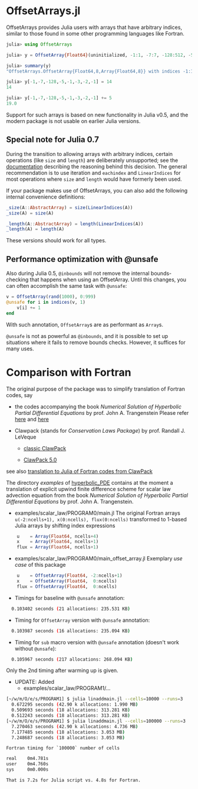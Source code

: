 # OffsetArrays.jl


OffsetArrays provides Julia users with arrays that have arbitrary
indices, similar to those found in some other programming languages
like Fortran.

```julia
julia> using OffsetArrays

julia> y = OffsetArray{Float64}(uninitialized, -1:1, -7:7, -128:512, -5:5, -1:1, -3:3, -2:2, -1:1);

julia> summary(y)
"OffsetArrays.OffsetArray{Float64,8,Array{Float64,8}} with indices -1:1×-7:7×-128:512×-5:5×-1:1×-3:3×-2:2×-1:1"

julia> y[-1,-7,-128,-5,-1,-3,-2,-1] = 14
14

julia> y[-1,-7,-128,-5,-1,-3,-2,-1] += 5
19.0
```

Support for such arrays is based on new functionality in Julia v0.5,
and the modern package is not usable on earlier Julia versions.

## Special note for Julia 0.7

During the transition to allowing arrays with
arbitrary indices, certain operations (like `size` and `length`) are
deliberately unsupported; see the
[documentation](http://docs.julialang.org/en/latest/devdocs/offset-arrays/)
describing the reasoning behind this decision. The general
recommendation is to use iteration and `eachindex` and `LinearIndices` for most
operations where `size` and `length` would have formerly been used.

If your package makes use of OffsetArrays, you can also add the
following internal convenience definitions:

```jl
_size(A::AbstractArray) = size(LinearIndices(A))
_size(A) = size(A)

_length(A::AbstractArray) = length(LinearIndices(A))
_length(A) = length(A)
```

These versions should work for all types.

## Performance optimization with @unsafe

Also during Julia 0.5, `@inbounds` will not remove the internal
bounds-checking that happens when using an OffsetArray. Until this
changes, you can often accomplish the same task with `@unsafe`:

```jl
v = OffsetArray(rand(1000), 0:999)
@unsafe for i in indices(v, 1)
    v[i] += 1
end
```

With such annotation, `OffsetArray`s are as performant as `Array`s.

`@unsafe` is not as powerful as `@inbounds`, and it is possible to set
up situations where it fails to remove bounds checks.  However, it
suffices for many uses.

# Comparison with Fortran

The original purpose of the package was to simplify translation of Fortran codes, say
* the codes accompanying the book _Numerical Solution of Hyperbolic Partial Differential Equations_ by prof. John A. Trangenstein
  Please refer [here](http://www.math.duke.edu/~johnt/) and [here](http://www.cambridge.org/us/academic/subjects/mathematics/differential-and-integral-equations-dynamical-systems-and-co/numerical-solution-hyperbolic-partial-differential-equations)
* Clawpack (stands for *Conservation Laws Package*) by prof. Randall J. LeVeque

  + [classic ClawPack](http://depts.washington.edu/clawpack/)

  + [ClawPack 5.0](http://clawpack.github.io/index.html)

see also [translation to Julia of Fortran codes from ClawPack](https://github.com/alsam/Claw.jl)

The directory _examples_ of [hyperbolic_PDE](https://github.com/alsam/hyperbolic_PDE.jl) contains at the moment a translation of explicit upwind finite difference scheme for scalar law advection equation from
the book _Numerical Solution of Hyperbolic Partial Differential Equations_ by prof. John A. Trangenstein.

+ examples/scalar_law/PROGRAM0/main.jl
    The original Fortran arrays  `u(-2:ncells+1), x(0:ncells), flux(0:ncells)` transformed to 1-based Julia arrays by shifting index expressions
```julia
    u    = Array(Float64, ncells+4)
    x    = Array(Float64, ncells+1)
    flux = Array(Float64, ncells+1)
```

+ examples/scalar_law/PROGRAM0/main_offset_array.jl
    Exemplary _use case_ of this package
```julia
    u    = OffsetArray(Float64, -2:ncells+1)
    x    = OffsetArray(Float64,  0:ncells)
    flux = OffsetArray(Float64,  0:ncells)
```

+ Timings for baseline with `@unsafe` annotation:
```sh
  0.103402 seconds (21 allocations: 235.531 KB)
```

+ Timing for `OffsetArray` version with `@unsafe` annotation:
```sh
  0.103987 seconds (16 allocations: 235.094 KB)
```

+ Timing for `sub` macro version with `@unsafe` annotation (doesn't work without `@unsafe`):
```sh
  0.105967 seconds (217 allocations: 268.094 KB)
```
Only the 2nd timing after warming up is given.

+ UPDATE:
    Added
    + examples/scalar_law/PROGRAM1/...
```sh
[~/w/m/O/e/s/PROGRAM1] $ julia linaddmain.jl --cells=10000 --runs=3                                                                           ms  master|✚ 1…
  0.672295 seconds (42.90 k allocations: 1.990 MB)
  0.509693 seconds (18 allocations: 313.281 KB)
  0.512243 seconds (18 allocations: 313.281 KB)
[~/w/m/O/e/s/PROGRAM1] $ julia linaddmain.jl --cells=100000 --runs=3                                                                      6134ms  master|✚ 1…
  7.270463 seconds (42.90 k allocations: 4.736 MB)
  7.177485 seconds (18 allocations: 3.053 MB)
  7.248687 seconds (18 allocations: 3.053 MB)
```

    Fortran timing for `100000` number of cells
```sh
real    0m4.781s
user    0m4.760s
sys     0m0.000s

```

    That is 7.2s for Julia script vs. 4.8s for Fortran.
